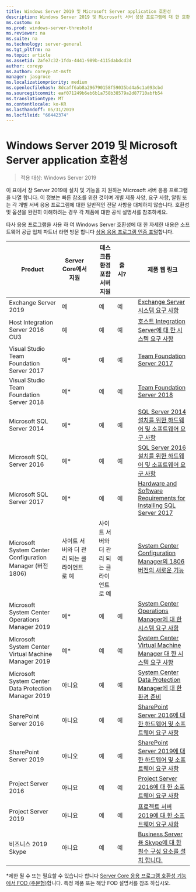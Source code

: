 ```yaml
---
title: Windows Server 2019 및 Microsoft Server application 호환성
description: Windows Server 2019 및 Microsoft 서버 응용 프로그램에 대 한 호환성 표
ms.custom: na
ms.prod: windows-server-threshold
ms.reviewer: na
ms.suite: na
ms.technology: server-general
ms.tgt_pltfrm: na
ms.topic: article
ms.assetid: 2afe7c32-1fda-4441-989b-4115dabdcd34
author: coreyp
ms.author: coreyp-at-msft
manager: jasgroce
ms.localizationpriority: medium
ms.openlocfilehash: 8dcaff6ab8a296790158f59035bd4a5c1a093cbd
ms.sourcegitcommit: eaf071249b6eb6b1a758b38579a2d87710abfb54
ms.translationtype: MT
ms.contentlocale: ko-KR
ms.lasthandoff: 05/31/2019
ms.locfileid: "66442374"
---
```

# <a name="windows-server-2019-and-microsoft-server-application-compatibility"></a>Windows Server 2019 및 Microsoft Server application 호환성

>적용 대상: Windows Server 2019

이 표에서 창 Server 2019에 설치 및 기능을 지 원하는 Microsoft 서버 응용 프로그램을 나열 합니다. 이 정보는 빠른 참조를 위한 것이며 개별 제품 사양, 요구 사항, 알림 또는 각 개별 서버 응용 프로그램에 대한 일반적인 전달 사항을 대체하지 않습니다. 호환성 및 옵션을 완전히 이해하려는 경우 각 제품에 대한 공식 설명서를 참조하세요.

타사 응용 프로그램을 사용 하 여 Windows Server 호환성에 대 한 자세한 내용은 소프트웨어 공급 업체 파트너 라면 방문 합니다 [상용 응용 프로그램 인증 포털](https://commercialappcertification.microsoft.com/)합니다.

| **Product**                                                  | **Server Core에서 지원**             |   | **데스크톱 환경 포함 서버 지원** | **출시?** |   | **제품 웹 링크**                                                                                                                                                                                                                                                                                                                                                                                                                                                                             |
|--------------------------------------------------------------|------------------------------------------|---|-------------------------------------------------|---------------|---|--------------------------------------------------------------------------------------------------------------------------------------------------------------------------------------------------------------------------------------------------------------------------------------------------------------------------------------------------------------------------------------------------------------------------------------------------------------------------------------------------|
| Exchange Server 2019                                         | 예                                      |   | 예                                             | 예           |   | [Exchange Server 시스템 요구 사항](https://docs.microsoft.com/Exchange/plan-and-deploy/system-requirements?view=exchserver-2019)                                                                        |
| Host Integration Server 2016 CU3                            | 예                                      |   | 예                                             | 예            |   | [호스트 Integration Server에 대 한 시스템 요구 사항](https://docs.microsoft.com/host-integration-server/install-and-config-guides/system-requirements)                                                            |
| Visual Studio Team Foundation Server 2017                    | 예\*                                    |   | 예                                             | 예           |   | [Team Foundation Server 2017](https://docs.microsoft.com/tfs/server/requirements?view=vsts)                                                                                                                |
| Visual Studio Team Foundation Server 2018                    | 예\*                                    |   | 예                                             | 예           |   | [Team Foundation Server 2018](https://docs.microsoft.com/tfs/server/requirements?view=vsts)                                                                                                                  |
| Microsoft SQL Server 2014                                    | 예\*                                    |   | 예                                             | 예           |   | [SQL Server 2014 설치를 위한 하드웨어 및 소프트웨어 요구 사항](https://docs.microsoft.com/sql/sql-server/install/hardware-and-software-requirements-for-installing-sql-server?view=sql-server-2014)   |
| Microsoft SQL Server 2016                                    | 예\*                                    |   | 예                                             | 예           |   | [SQL Server 2016 설치를 위한 하드웨어 및 소프트웨어 요구 사항](https://docs.microsoft.com/sql/sql-server/install/hardware-and-software-requirements-for-installing-sql-server?view=sql-server-2016)   |
| Microsoft SQL Server 2017                                    | 예\*                                    |   | 예                                             | 예           |   | [Hardware and Software Requirements for Installing SQL Server 2017](https://docs.microsoft.com/sql/sql-server/install/hardware-and-software-requirements-for-installing-sql-server?view=sql-server-2017) |
| Microsoft System Center Configuration Manager (버전 1806) | 사이트 서버와 더 관리 되는 클라이언트로 예 |   | 사이트 서버와 더 관리 되는 클라이언트로 예        | 예           |   | [System Center Configuration Manager의 1806 버전의 새로운 기능](https://docs.microsoft.com/sccm/core/plan-design/changes/whats-new-in-version-1806)                                                    |
| Microsoft System Center Operations Manager 2019              | 예\*                                    |   | 예                                             | 예           |   | [System Center Operations Manager에 대 한 시스템 요구 사항](https://docs.microsoft.com/system-center/scom/plan-system-requirements)                                                                                                      |
| Microsoft System Center Virtual Machine Manager 2019         | 예\*                                    |   | 예                                             | 예           |   | [System Center Virtual Machine Manager 대 한 시스템 요구 사항](https://docs.microsoft.com/system-center/vmm/system-requirements)                                                                                                      |
| Microsoft System Center Data Protection Manager 2019         | 아니요                                       |   | 예                                             | 예           |   | [System Center Data Protection Manager에 대 한 환경 준비](https://docs.microsoft.com/system-center/dpm/prepare-environment-for-dpm?view=sc-dpm-2019)                                                                                                      |
| SharePoint Server 2016                                       | 아니요                                       |   | 예                                             | 예           |   | [SharePoint Server 2016에 대 한 하드웨어 및 소프트웨어 요구 사항](https://docs.microsoft.com/SharePoint/install/hardware-and-software-requirements)                                                                |
| SharePoint Server 2019                                       | 아니오                                       |   | 예                                             | 예           |   | [SharePoint Server 2019에 대 한 하드웨어 및 소프트웨어 요구 사항](https://docs.microsoft.com/sharepoint/install/hardware-and-software-requirements-2019)                                                       |
| Project Server 2016                                          | 아니요                                       |   | 예                                             | 예           |   | [Project Server 2016에 대 한 소프트웨어 요구 사항](https://docs.microsoft.com/project/software-requirements-for-project-server-2016)                                                                                |
| Project Server 2019                                          | 아니요                                       |   | 예                                             | 예           |   | [프로젝트 서버 2019에 대 한 소프트웨어 요구 사항](https://docs.microsoft.com/project/software-requirements-for-project-server-2019)                                                                          |
| 비즈니스 2019 Skype                                      | 아니요                                       |   | 예                                             | 예           |   | [Business Server 용 Skype에 대 한 필수 구성 요소를 설치 합니다.](https://docs.microsoft.com/skypeforbusiness/deploy/install/install-prerequisites)                                                                          |

\*제한 될 수 또는 필요할 수 있습니다 합니다 [Server Core 응용 프로그램 호환성 기능에서 FOD (주문형)](install-fod-19.md)합니다.
특정 제품 또는 해당 FOD 설명서를 참조 하십시오.
